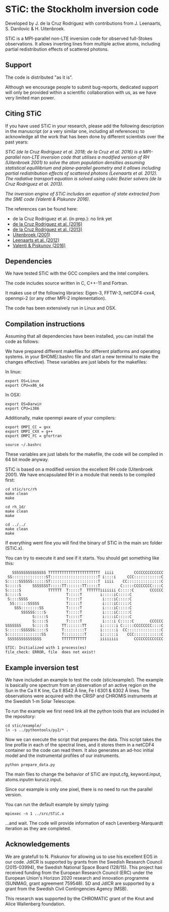 # STiC: the Stockholm inversion code
Developed by J. de la Cruz Rodriguez with contributions from J. Leenaarts, S. Danilovic & H. Uitenbroek.

STiC is a MPI-parallel non-LTE inversion code for observed full-Stokes observations.
It allows inverting lines from multiple active atoms, including partial redistribution effects of scattered photons.


## Support
The code is distributed "as it is".

Although we encourage people to submit bug-reports, dedicated support will only be provided within a scientific collaboration with us, as we have very limited man power.


## Citing STiC
If you have used STiC in your research, please add the following description in the manuscript (or a very similar one,
including all references) to acknowledge all the work that has been done by different scientists over the past years:

*STiC (de la Cruz Rodriguez et al. 2018; de la Cruz et al. 2016) is a MPI-parallel non-LTE inversion code*
*that utilises a modified version of RH (Uitenbroek 2001) to solve the atom population*
*densities assuming statistical equililibrium and plane-parallel geometry and it allows including partial*
*redistribution effects of scattered photons (Leenaarts et al. 2012). The radiative transport equation is*
*solved using cubic Bezier solvers (de la Cruz Rodriguez et al. 2013).*

*The inversion engine of STiC includes an equation of state extracted from the SME code (Valenti & Piskunov 2016).*

The references can be found here:
* de la Cruz Rodriguez et al. (in prep.): no link yet
* [de la Cruz Rodriguez et al. (2016)](http://adsabs.harvard.edu/abs/2016ApJ...830L..30D)
* [de la Cruz Rodriguez et al. (2013)](http://adsabs.harvard.edu/abs/2013ApJ...764...33D)
* [Uitenbroek (2001)](http://adsabs.harvard.edu/abs/2001ApJ...557..389U)
* [Leenaarts et al. (2012)](http://adsabs.harvard.edu/abs/2012A%26A...543A.109L)
* [Valenti & Piskunov (2016)](http://adsabs.harvard.edu/abs/2017A%26A...597A..16P)


## Dependencies
We have tested STiC with the GCC compilers and the Intel compilers.

The code includes source written in C, C++-11 and Fortran.

It makes use of the following libraries: Eigen-3, FFTW-3, netCDF4-cxx4, openmpi-2 (or any other MPI-2 implementation).

The code has been extensively run in Linux and OSX.

## Compilation instructions
Assuming that all dependencies have been installed, you can install the code as follows:

We have prepared different makefiles for different platforms and operating systems.
in your $HOME/.bashrc file and start a new terminal to make the changes effective).
These variables are just labels for the makefiles:

In linux:
```
export OS=Linux
export CPU=x86_64
```

In OSX:
```
export OS=Darwin
export CPU=i386
```

Additionally, make openmpi aware of your compilers:
```
export OMPI_CC = gxx
export OMPI_CXX = g++
export OMPI_FC = gfortran

source ~/.bashrc
```

These variables are just labels for the makefile, the code will be compiled in 64 bit
mode anyway.

STiC is based on a modified version the excellent RH code (Uitenbroek 2001).
We have encapsulated RH in a module that needs to be compiled first:
```
cd stic/src/rh
make clean
make

cd rh_1d/
make clean
make

cd ../../
make clean
make
```
If everything went fine you will find the binary of STiC in the main src folder (STiC.x).

You can try to execute it and see if it starts. You should get something like this:
```
   SSSSSSSSSSSSSSS TTTTTTTTTTTTTTTTTTTTTTT  iiii         CCCCCCCCCCCCC
 SS:::::::::::::::ST:::::::::::::::::::::T i::::i     CCC::::::::::::C
S:::::SSSSSS::::::ST:::::::::::::::::::::T  iiii    CC:::::::::::::::C
S:::::S     SSSSSSST:::::TT:::::::TT:::::T         C:::::CCCCCCCC::::C
S:::::S            TTTTTT  T:::::T  TTTTTTiiiiiii C:::::C       CCCCCC
S:::::S                    T:::::T        i:::::iC:::::C
 S::::SSSS                 T:::::T         i::::iC:::::C
  SS::::::SSSSS            T:::::T         i::::iC:::::C
    SSS::::::::SS          T:::::T         i::::iC:::::C
       SSSSSS::::S         T:::::T         i::::iC:::::C
            S:::::S        T:::::T         i::::iC:::::C
            S:::::S        T:::::T         i::::i C:::::C       CCCCCC
SSSSSSS     S:::::S      TT:::::::TT      i::::::i C:::::CCCCCCCC::::C
S::::::SSSSSS:::::S      T:::::::::T      i::::::i  CC:::::::::::::::C
S:::::::::::::::SS       T:::::::::T      i::::::i    CCC::::::::::::C
 SSSSSSSSSSSSSSS         TTTTTTTTTTT      iiiiiiii       CCCCCCCCCCCCC

STIC: Initialized with 1 process(es)
file_check: ERROR, file  does not exist!
```

## Example inversion test
We have included an example to test the code (stic/example/).
The example is basically one spectrum from an observation of an active region on the Sun in the
Ca II K line, Ca II 8542 Å line, Fe I 6301 & 6302 Å lines. The observations were
acquired with the CRISP and CHROMIS instruments at the Swedish 1-m Solar Telescope.

To run the example we first need link all the python tools that are included in the repository:

```
cd stic/example/
ln -s ../pythontools/py2/* .
```

Now we can execute the script that prepares the data. This script takes the line profile in each of the
spectral lines, and it stores them in a netCDF4 container so the code can read them. It also generates
an ad-hoc initial model and the instrumental profiles of our instruments.

```
python prepare_data.py
```

The main files to change the behavior of STiC are input.cfg, keyword.input, atoms.inputm kurucz.input.

Since our example is only one pixel, there is no need to run the parallel version.

You can run the default example by simply typing:
```
mpiexec -n 1 ../src/STiC.x
```
...and wait. The code will provide information of each Levenberg-Marquardt iteration as they are completed.

## Acknowledgements

We are gratefull to N. Piskunov for allowing us to use his excellent EOS in our code.
JdlCR is supported by grants from the Swedish Research Council (2015-03994), the Swedish National Space Board (128/15). This project has received funding from the European Research Council (ERC) under the European Union's Horizon 2020 research and innovation programme (SUNMAG, grant agreement 759548). SD and JdlCR are supported by a grant from the Swedish Civil Contingencies Agency (MSB).

This research was supported by the CHROMATIC grant of the Knut and Alice Wallenberg foundation.
